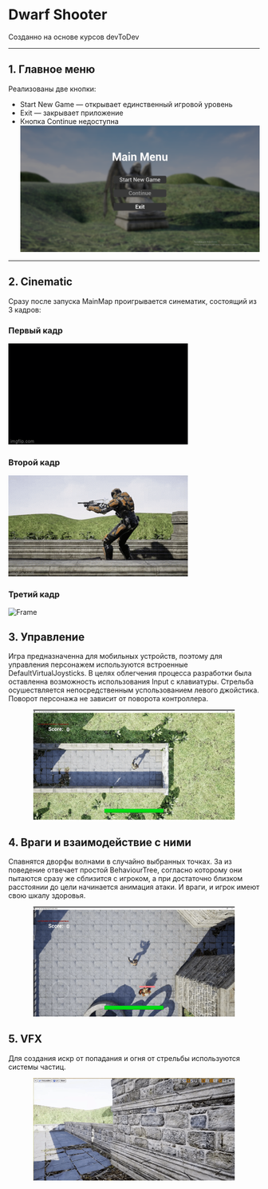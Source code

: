 # Dwarf Shooter
Созданно на основе курсов devToDev
____
## 1. Главное меню
Реализованы две кнопки:
+ Start New Game — открывает единственный игровой уровень
+ Exit — закрывает приложение
+ Кнопка Continue недоступна
![Screen](img/Screen.png "Screen")

____
## 2. Cinematic
Сразу после запуска MainMap проигрывается синематик, состоящий из 3 кадров:
### Первый кадр
![Frame](img/FirstFrame.gif "Frame1")
### Второй кадр
![Frame](img/SecondFrame.gif "Frame2")
### Третий кадр
![Frame](img/ThirdFrame.gif "Frame3")

## 3. Управление
Игра предназначенна для мобильных устройств, поэтому для управления персонажем используются встроенные DefaultVirtualJoysticks. В целях облегчения процесса разработки была оставленна возможность использования Input с клавиатуры.
Стрельба осушествляется непосредственным успользованием левого джойстика. Поворот персонажа не зависит от поворота контроллера.

<p align="center">
<img src="/img/Joysticks.gif" width="80%" /></p>

## 4. Враги и взаимодействие с ними

Спавнятся дворфы волнами в случайно выбранных точках. За из поведение отвечает простой BehaviourTree, согласно которому они пытаются сразу же сблизится с игроком, а при достаточно близком расстоянии до цели начинается анимация атаки.
И враги, и игрок имеют свою шкалу здоровья.

<p align="center">
<img src="/img/Gameplay.gif" width="80%" /></p>


## 5. VFX
Для создания искр от попадания и огня от стрельбы используются системы частиц.

<p align="center">
<img src="/img/Sparks.gif" width="80%" /></p>
